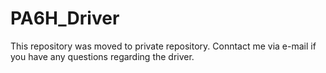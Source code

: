 # PA6H_Driver
This repository was moved to private repository. Conntact me via e-mail if you have any questions regarding the driver.
